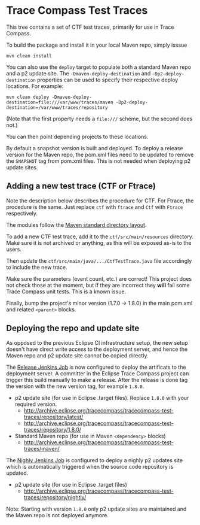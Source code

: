 Trace Compass Test Traces
=========================

This tree contains a set of CTF test traces, primarily for use in Trace Compass.

To build the package and install it in your local Maven repo, simply isssue

    mvn clean install

You can also use the `deploy` target to populate both a standard Maven repo and
a p2 update site. The `-Dmaven-deploy-destination` and `-Dp2-deploy-destination`
properties can be used to specify their respective deploy locations.
For example:

    mvn clean deploy -Dmaven-deploy-destination=file:///var/www/traces/maven -Dp2-deploy-destination=/var/www/traces/repository

(Note that the first property needs a `file:///` scheme, but the second does not.)

You can then point depending projects to these locations.

By default a snapshot version is built and deployed. To deploy a release
version for the Maven repo, the pom.xml files need to be updated to remove the
`SNAPSHOT` tag from pom.xml files. This is not needed when deploying p2
update sites.

Adding a new test trace (CTF or Ftrace)
---------------------------------------

Note the description below describes the procedure for CTF. For Ftrace, the
procedure is the same. Just replace `ctf` with `ftrace` and `Ctf` with `Ftrace`
respectively.

The modules follow the [Maven standard directory layout][].

To add a new CTF test trace, add it to the `ctf/src/main/resources` directory.
Make sure it is not archived or anything, as this will be exposed as-is to the
users.

Then update the `ctf/src/main/java/.../CtfTestTrace.java` file accordingly to
include the new trace.

Make sure the parameters (event count, etc.) are correct! This project does not
check those at the moment, but if they are incorrect they **will** fail some
Trace Compass unit tests. This is a known issue.

Finally, bump the project's minor version (1.7.0 -> 1.8.0) in the main pom.xml
and related `<parent>` blocks.

Deploying the repo and update site
----------------------------------

As opposed to the previous Eclipse CI infrastructure setup, the new setup
doesn't have direct write access to the deployment server, and hence the Maven
repo and p2 update site cannot be copied directly.

The [Release Jenkins Job][] is now configured to deploy the artificats to the
deployment server. A committer in the Eclipse Trace Compass project can
trigger this build manually to make a release. After the release is done
tag the version with the new version tag, for example `1.8.0`.

* p2 update site (for use in Eclipse .target files). Replace `1.8.0` with your required version.
  * <http://archive.eclipse.org/tracecompass/tracecompass-test-traces/repository/latest/>
  * <http://archive.eclipse.org/tracecompass/tracecompass-test-traces/repository/1.8.0/>
* Standard Maven repo (for use in Maven `<dependency>` blocks)
  * <http://archive.eclipse.org/tracecompass/tracecompass-test-traces/maven/>

The [Nighly Jenkins Job][] is configured to deploy a nighly p2 updates site
which is automatically triggered when the source code repository is updated.

* p2 update site (for use in Eclipse .target files)
  * <http://archive.eclipse.org/tracecompass/tracecompass-test-traces/repository/nightly/>

Note: Starting with version `1.8.0` only p2 update sites are maintained and the
Maven repo is not deployed anymore.

[Maven standard directory layout]: https://maven.apache.org/guides/introduction/introduction-to-the-standard-directory-layout.html
[Release Jenkins Job]: https://ci.eclipse.org/tracecompass/view/Misc/job/tracecompass-test-traces-release
[Nighly Jenkins Job]: https://ci.eclipse.org/tracecompass/view/Misc/job/tracecompass-test-traces-nightly